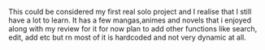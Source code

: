 This could be considered my first real solo project and I realise that I still have a lot to learn.
It has a few mangas,animes and novels that i enjoyed along with my review for it for now
plan to add other functions like search, edit, add etc but rn most of it is hardcoded and not very dynamic at all.

